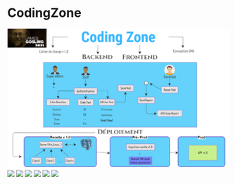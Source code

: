 # CodingZone

<img src="codingZone_Concept/Coding_zone.png">
<img src="codingZone_Concept/home.png">
<img src="codingZone_Concept/code.png">
<img src="codingZone_Concept/satartQuiz.png">
<img src="codingZone_Concept/passezQuiz.png">
<img src="codingZone_Concept/homeDash.png">
<img src="codingZone_Concept/listQuestions.png">
